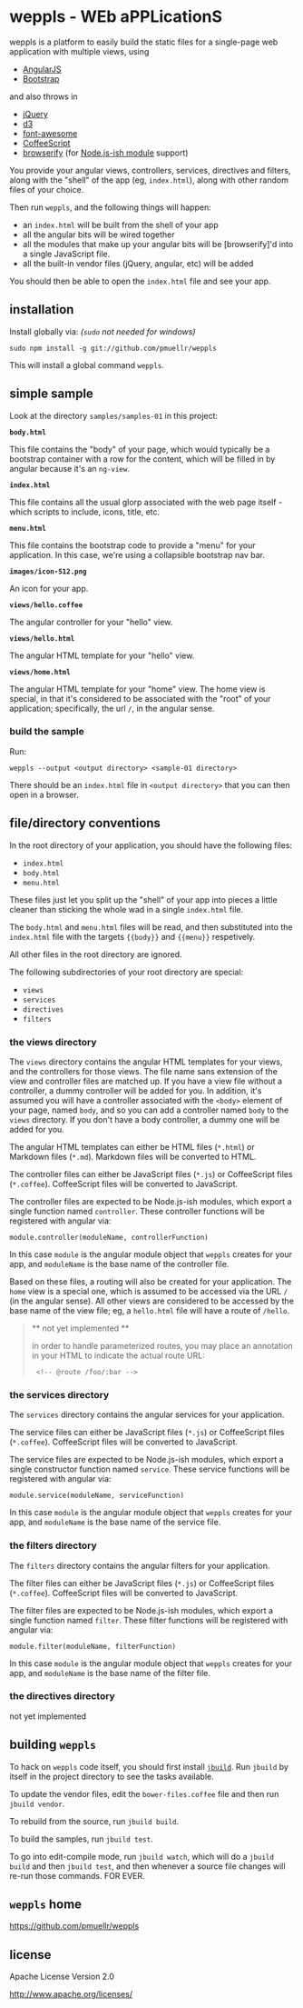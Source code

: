 weppls - WEb aPPLicationS
================================================================================

weppls is a platform to easily build the static files for a single-page
web application with multiple views, using

* [AngularJS](http://angularjs.org/)
* [Bootstrap](http://getbootstrap.com/)

and also throws in

* [jQuery](http://jquery.com/)
* [d3](http://d3js.org/)
* [font-awesome](http://fortawesome.github.io/Font-Awesome/)
* [CoffeeScript](http://coffeescript.org/)
* [browserify](http://browserify.org/) (for [Node.js-ish module](http://nodejs.org/api/modules.html) support)

You provide your angular views, controllers, services, directives and 
filters, along with the "shell" of the app (eg, `index.html`), along with
other random files of your choice.

Then run `weppls`, and the following things will happen:

* an `index.html` will be built from the shell of your app
* all the angular bits will be wired together
* all the modules that make up your angular bits will be 
  [browserify]'d into a single JavaScript file.
* all the built-in vendor files (jQuery, angular, etc) will
  be added

You should then be able to open the `index.html` file and see your app.

installation
--------------------------------------------------------------------------------

Install globally via: *(`sudo` not needed for windows)*

    sudo npm install -g git://github.com/pmuellr/weppls

This will install a global command `weppls`.


simple sample
--------------------------------------------------------------------------------

Look at the directory `samples/samples-01` in this project:

**`body.html`**

This file contains the "body" of your page, which would typically
be a bootstrap container with a row for the content, which will be
filled in by angular because it's an `ng-view`.

**`index.html`**

This file contains all the usual glorp associated with the web page
itself - which scripts to include, icons, title, etc.

**`menu.html`**

This file contains the bootstrap code to provide a "menu" for your application.
In this case, we're using a collapsible bootstrap nav bar.

**`images/icon-512.png`**

An icon for your app.

**`views/hello.coffee`**

The angular controller for your "hello" view.

**`views/hello.html`**

The angular HTML template for your "hello" view.

**`views/home.html`**

The angular HTML template for your "home" view.
The home view is special, in that it's considered
to be associated with the "root" of your application;
specifically, the url `/`, in the angular sense.


<!-- ============================== -->
### build the sample ###

Run:

    weppls --output <output directory> <sample-01 directory>

There should be an `index.html` file in `<output directory>` that you can
then open in a browser.


file/directory conventions
--------------------------------------------------------------------------------

In the root directory of your application, you should have the following files:

* `index.html`
* `body.html`
* `menu.html`

These files just let you split up the "shell" of your app into pieces a little
cleaner than sticking the whole wad in a single `index.html` file.

The `body.html` and `menu.html` files will be read, and then substituted into
the `index.html` file with the targets `{{body}}` and `{{menu}}` respetively.

All other files in the root directory are ignored.

The following subdirectories of your root directory are special:

* `views`
* `services`
* `directives`
* `filters`

<!-- ============================== -->
### the views directory ###

The `views` directory contains the angular HTML templates for your views, and
the controllers for those views.  The file name sans extension of the view
and controller files are matched up.  If you have a view file without a 
controller, a dummy controller will be added for you.  In addition, it's 
assumed you will have a controller associated with the `<body>` element 
of your page, named `body`, and so you can add a controller named `body`
to the `views` directory.  If you don't have a body controller, a dummy one
will be added for you.

The angular HTML templates can either be HTML files (`*.html`) or Markdown
files (`*.md`). Markdown files will be converted to HTML.

The controller files can either be JavaScript files (`*.js`) or CoffeeScript
files (`*.coffee`).  CoffeeScript files will be converted to JavaScript.

The controller files are expected to be Node.js-ish modules, which export
a single function named `controller`.  These controller functions will be
registered with angular via:

    module.controller(moduleName, controllerFunction)

In this case `module` is the angular module object that `weppls` creates 
for your app, and `moduleName` is the base name of the controller file.

Based on these files, a routing will also be created for your application.
The `home` view is a special one, which is assumed to be accessed via
the URL `/` (in the angular sense).  All other views are considered to
be accessed by the base name of the view file; eg, a `hello.html` file will
have a route of `/hello`.

> ** not yet implemented **
>
> in order to handle parameterized routes, you may place an annotation in
> your HTML to indicate the actual route URL:
>     
>      <!-- @route /foo/:bar -->


<!-- ============================== -->
### the services directory ###

The `services` directory contains the angular services for your application.

The service files can either be JavaScript files (`*.js`) or CoffeeScript
files (`*.coffee`).  CoffeeScript files will be converted to JavaScript.

The service files are expected to be Node.js-ish modules, which export
a single constructor function named `service`.  These service functions will be
registered with angular via:

    module.service(moduleName, serviceFunction)

In this case `module` is the angular module object that `weppls` creates 
for your app, and `moduleName` is the base name of the service file.


<!-- ============================== -->
### the filters directory ###

The `filters` directory contains the angular filters for your application.

The filter files can either be JavaScript files (`*.js`) or CoffeeScript
files (`*.coffee`).  CoffeeScript files will be converted to JavaScript.

The filter files are expected to be Node.js-ish modules, which export
a single function named `filter`.  These filter functions will be
registered with angular via:

    module.filter(moduleName, filterFunction)

In this case `module` is the angular module object that `weppls` creates 
for your app, and `moduleName` is the base name of the filter file.


<!-- ============================== -->
### the directives directory ###

not yet implemented


building `weppls`
--------------------------------------------------------------------------------

To hack on `weppls` code itself, you should first install 
[`jbuild`](https://github.com/pmuellr/jbuild).  Run `jbuild`
by itself in the project directory to see the tasks available.

To update the vendor files, edit the `bower-files.coffee` file and
then run `jbuild vendor`.

To rebuild from the source, run `jbuild build`.

To build the samples, run `jbuild test`.

To go into edit-compile mode, run `jbuild watch`, which will
do a `jbuild build` and then `jbuild test`, and then whenever
a source file changes will re-run those commands.  FOR EVER.


`weppls` home
--------------------------------------------------------------------------------

<https://github.com/pmuellr/weppls>


license
--------------------------------------------------------------------------------

Apache License Version 2.0

<http://www.apache.org/licenses/>
